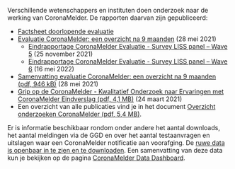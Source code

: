 Verschillende wetenschappers en instituten doen onderzoek naar de werking van CoronaMelder. De rapporten daarvan zijn gepubliceerd:

- <a href="https://www.rijksoverheid.nl/documenten/publicaties/2022/02/28/coronamelder-factsheet-doorlopende-evaluatie" rel="noopener noreferrer" target="_blank">Factsheet doorlopende evaluatie</a>
- <a href="https://www.rijksoverheid.nl/documenten/publicaties/2021/05/28/rapporten-evaluatie-coronamelder-9-maanden" rel="noopener noreferrer" target="_blank">Evaluatie CoronaMelder: een overzicht na 9 maanden</a> (28 mei 2021)
    - <a href="/media/Rapportage_Evaluatie_CoronaMelder_TilburgUniversity_LISSpanel_Wave5.pdf" rel="noopener noreferrer" target="_blank">Eindrapportage CoronaMelder Evaluatie - Survey LISS panel – Wave 5</a> (25 november 2021)
    - <a href="/media/Rapportage_Evaluatie_CoronaMelder_TilburgUniversity_LISSpanel_Wave6.pdf" rel="noopener noreferrer" target="_blank">Eindrapportage CoronaMelder Evaluatie - Survey LISS panel – Wave 6</a> (16 mei 2022)
- <a href="https://www.rijksoverheid.nl/binaries/rijksoverheid/documenten/publicaties/2021/05/28/rapporten-evaluatie-coronamelder-9-maanden/Samenvatting+Evaluatie+CoronaMelder+Een+overzicht+na+9+maanden.pdf" rel="noopener noreferrer" target="_blank">Samenvatting evaluatie CoronaMelder: een overzicht na 9 maanden (pdf, 946 kB)</a> (28 mei 2021)
- <a href="https://www.rijksoverheid.nl/binaries/rijksoverheid/documenten/publicaties/2021/04/14/eindrapport-kwalitatief-onderzoek-grip-op-coronamelder-universiteit-twente-open-universiteit/eindrapport_kwalitatief_Grip+op+Coronamelder-UT+en+OU.pdf" rel="noopener noreferrer" target="_blank">Grip op de CoronaMelder - Kwalitatief Onderzoek naar Ervaringen met CoronaMelder Eindverslag (pdf, 4,1 MB)</a> (24 maart 2021)
- Een overzicht van alle publicaties vind je in het document <a href="https://www.rijksoverheid.nl/binaries/rijksoverheid/documenten/publicaties/2020/12/10/overzicht-onderzoeken-coronamelder/Overzicht-onderzoeken-CoronaMelder.pdf" rel="noopener noreferrer" target="_blank">Overzicht onderzoeken CoronaMelder (pdf, 5,4 MB)</a>.

Er is informatie beschikbaar rondom onder andere het aantal downloads, het aantal meldingen via de GGD en over het aantal testaanvragen en uitslagen waar een CoronaMelder notificatie aan voorafging. De <a href="https://github.com/minvws/nl-covid19-notification-app-statistics/tree/main/statistics" rel="noopener noreferrer" target="_blank">ruwe data is openbaar in te zien en te downloaden</a>. Een samenvatting van deze data kun je bekijken op de pagina  [CoronaMelder Data Dashboard](/nl/faq/1-13-coronamelder-data-dashboard/).
